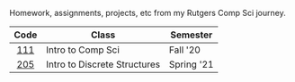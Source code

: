 Homework, assignments, projects, etc from my Rutgers Comp Sci journey.

| Code       | Class                        | Semester   |
| :---------:|------------------------------|------------|
| [111](111) | Intro to Comp Sci            | Fall '20   |
| [205](205) | Intro to Discrete Structures | Spring '21 |


